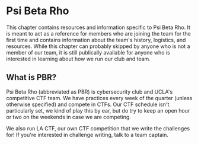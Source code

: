# Psi Beta Rho

This chapter contains resources and information specific to Psi Beta Rho. It is meant to act as a reference for members who are joining the team for the first time and contains information about the team's history, logistics, and resources. While this chapter can probably skipped by anyone who is not a member of our team, it is still publically available for anyone who is interested in learning about how we run our club and team.

## What is PBR?
Psi Beta Rho (abbreviated as PBR) is cybersecurity club and UCLA's competitive CTF team. We have practices every week of the quarter (unless otherwise specified) and compete in CTFs. Our CTF schedule isn't particularly set, we kind of play this by ear, but do try to keep an open hour or two on the weekends in case we are competing.

We also run LA CTF, our own CTF competition that we write the challenges for! If you're interested in challenge writing, talk to a team captain.